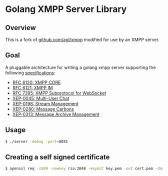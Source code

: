 # Golang XMPP Server Library

## Overview
This is a fork of [github.com/agl/xmpp](https://github.com/agl/xmpp) modified
for use by an XMPP server.

## Goal
A pluggable architecture for writing a golang xmpp server supporting the
following [specifications](http://xmpp.org/xmpp-protocols/xmpp-extensions/):
* [RFC 6120: XMPP CORE](http://xmpp.org/rfcs/rfc6120.html)
* [RFC 6121: XMPP IM](http://xmpp.org/rfcs/rfc6121.html)
* [RFC 7395: XMPP Subprotocol for WebSocket](http://tools.ietf.org/html/rfc7395)
* [XEP-0045: Multi-User Chat](http://xmpp.org/extensions/xep-0045.html)
* [XEP-0198: Stream Management](http://xmpp.org/extensions/xep-0198.html)
* [XEP-0280: Message Carbons](http://xmpp.org/extensions/xep-0280.html)
* [XEP-0313: Message Archive Management](http://xmpp.org/extensions/xep-0313.html)

## Usage

```bash
$ ./server -debug -port=8081
```

## Creating a self signed certificate

```bash
$ openssl req -x509 -newkey rsa:2048 -keyout key.pem -out cert.pem -days 3650 -nodes
```